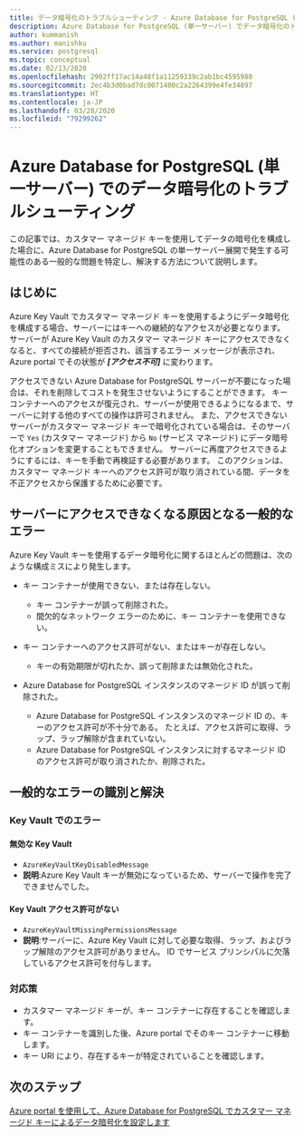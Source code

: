 ```yaml
---
title: データ暗号化のトラブルシューティング - Azure Database for PostgreSQL (単一サーバー)
description: Azure Database for PostgreSQL (単一サーバー) でデータ暗号化のトラブルシューティングを行う方法を学習する
author: kummanish
ms.author: manishku
ms.service: postgresql
ms.topic: conceptual
ms.date: 02/13/2020
ms.openlocfilehash: 2902ff17ac14a48f1a11259339c2ab1bc4595980
ms.sourcegitcommit: 2ec4b3d0bad7dc0071400c2a2264399e4fe34897
ms.translationtype: HT
ms.contentlocale: ja-JP
ms.lasthandoff: 03/28/2020
ms.locfileid: "79299262"
---
```

# <a name="troubleshoot-data-encryption-in-azure-database-for-postgresql---single-server"></a>Azure Database for PostgreSQL (単一サーバー) でのデータ暗号化のトラブルシューティング

この記事では、カスタマー マネージド キーを使用してデータの暗号化を構成した場合に、Azure Database for PostgreSQL の単一サーバー展開で発生する可能性のある一般的な問題を特定し、解決する方法について説明します。

## <a name="introduction"></a>はじめに

Azure Key Vault でカスタマー マネージド キーを使用するようにデータ暗号化を構成する場合、サーバーにはキーへの継続的なアクセスが必要となります。 サーバーが Azure Key Vault のカスタマー マネージド キーにアクセスできなくなると、すべての接続が拒否され、該当するエラー メッセージが表示され、Azure portal でその状態が ***[アクセス不可]*** に変わります。

アクセスできない Azure Database for PostgreSQL サーバーが不要になった場合は、それを削除してコストを発生させないようにすることができます。 キー コンテナーへのアクセスが復元され、サーバーが使用できるようになるまで、サーバーに対する他のすべての操作は許可されません。 また、アクセスできないサーバーがカスタマー マネージド キーで暗号化されている場合は、そのサーバーで `Yes` (カスタマー マネージド) から `No` (サービス マネージド) にデータ暗号化オプションを変更することもできません。 サーバーに再度アクセスできるようにするには、キーを手動で再検証する必要があります。 このアクションは、カスタマー マネージド キーへのアクセス許可が取り消されている間、データを不正アクセスから保護するために必要です。

## <a name="common-errors-causing-server-to-become-inaccessible"></a>サーバーにアクセスできなくなる原因となる一般的なエラー

Azure Key Vault キーを使用するデータ暗号化に関するほとんどの問題は、次のような構成ミスにより発生します。

- キー コンテナーが使用できない、または存在しない。
  - キー コンテナーが誤って削除された。
  - 間欠的なネットワーク エラーのために、キー コンテナーを使用できない。

- キー コンテナーへのアクセス許可がない、またはキーが存在しない。
  - キーの有効期限が切れたか、誤って削除または無効化された。
- Azure Database for PostgreSQL インスタンスのマネージド ID が誤って削除された。
  - Azure Database for PostgreSQL インスタンスのマネージド ID の、キーのアクセス許可が不十分である。 たとえば、アクセス許可に取得、ラップ、ラップ解除が含まれていない。
  - Azure Database for PostgreSQL インスタンスに対するマネージド ID のアクセス許可が取り消されたか、削除された。

## <a name="identify-and-resolve-common-errors"></a>一般的なエラーの識別と解決

### <a name="errors-on-the-key-vault"></a>Key Vault でのエラー

#### <a name="disabled-key-vault"></a>無効な Key Vault

- `AzureKeyVaultKeyDisabledMessage`
- **説明**:Azure Key Vault キーが無効になっているため、サーバーで操作を完了できませんでした。

#### <a name="missing-key-vault-permissions"></a>Key Vault アクセス許可がない

- `AzureKeyVaultMissingPermissionsMessage`
- **説明**:サーバーに、Azure Key Vault に対して必要な取得、ラップ、およびラップ解除のアクセス許可がありません。 ID でサービス プリンシパルに欠落しているアクセス許可を付与します。

### <a name="mitigation"></a>対応策

- カスタマー マネージド キーが、キー コンテナーに存在することを確認します。
- キー コンテナーを識別した後、Azure portal でそのキー コンテナーに移動します。
- キー URI により、存在するキーが特定されていることを確認します。

## <a name="next-steps"></a>次のステップ

[Azure portal を使用して、Azure Database for PostgreSQL でカスタマー マネージド キーによるデータ暗号化を設定します](howto-data-encryption-portal.md)
